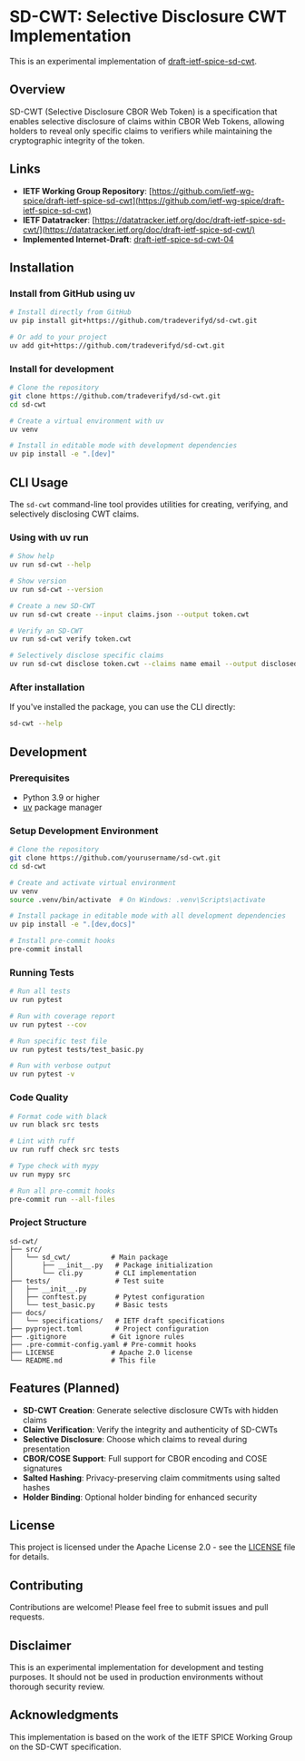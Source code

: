 # SD-CWT: Selective Disclosure CWT Implementation

This is an experimental implementation of [draft-ietf-spice-sd-cwt](https://github.com/ietf-wg-spice/draft-ietf-spice-sd-cwt).

## Overview

SD-CWT (Selective Disclosure CBOR Web Token) is a specification that enables selective disclosure of claims within CBOR Web Tokens, allowing holders to reveal only specific claims to verifiers while maintaining the cryptographic integrity of the token.

## Links

- **IETF Working Group Repository**: [https://github.com/ietf-wg-spice/draft-ietf-spice-sd-cwt](https://github.com/ietf-wg-spice/draft-ietf-spice-sd-cwt)
- **IETF Datatracker**: [https://datatracker.ietf.org/doc/draft-ietf-spice-sd-cwt/](https://datatracker.ietf.org/doc/draft-ietf-spice-sd-cwt/)
- **Implemented Internet-Draft**: [draft-ietf-spice-sd-cwt-04](https://datatracker.ietf.org/doc/html/draft-ietf-spice-sd-cwt-04)

## Installation

### Install from GitHub using uv

```bash
# Install directly from GitHub
uv pip install git+https://github.com/tradeverifyd/sd-cwt.git

# Or add to your project
uv add git+https://github.com/tradeverifyd/sd-cwt.git
```

### Install for development

```bash
# Clone the repository
git clone https://github.com/tradeverifyd/sd-cwt.git
cd sd-cwt

# Create a virtual environment with uv
uv venv

# Install in editable mode with development dependencies
uv pip install -e ".[dev]"
```

## CLI Usage

The `sd-cwt` command-line tool provides utilities for creating, verifying, and selectively disclosing CWT claims.

### Using with uv run

```bash
# Show help
uv run sd-cwt --help

# Show version
uv run sd-cwt --version

# Create a new SD-CWT
uv run sd-cwt create --input claims.json --output token.cwt

# Verify an SD-CWT
uv run sd-cwt verify token.cwt

# Selectively disclose specific claims
uv run sd-cwt disclose token.cwt --claims name email --output disclosed.cwt
```

### After installation

If you've installed the package, you can use the CLI directly:

```bash
sd-cwt --help
```

## Development

### Prerequisites

- Python 3.9 or higher
- [uv](https://github.com/astral-sh/uv) package manager

### Setup Development Environment

```bash
# Clone the repository
git clone https://github.com/yourusername/sd-cwt.git
cd sd-cwt

# Create and activate virtual environment
uv venv
source .venv/bin/activate  # On Windows: .venv\Scripts\activate

# Install package in editable mode with all development dependencies
uv pip install -e ".[dev,docs]"

# Install pre-commit hooks
pre-commit install
```

### Running Tests

```bash
# Run all tests
uv run pytest

# Run with coverage report
uv run pytest --cov

# Run specific test file
uv run pytest tests/test_basic.py

# Run with verbose output
uv run pytest -v
```

### Code Quality

```bash
# Format code with black
uv run black src tests

# Lint with ruff
uv run ruff check src tests

# Type check with mypy
uv run mypy src

# Run all pre-commit hooks
pre-commit run --all-files
```

### Project Structure

```
sd-cwt/
├── src/
│   └── sd_cwt/          # Main package
│       ├── __init__.py   # Package initialization
│       └── cli.py        # CLI implementation
├── tests/                # Test suite
│   ├── __init__.py
│   ├── conftest.py       # Pytest configuration
│   └── test_basic.py     # Basic tests
├── docs/
│   └── specifications/   # IETF draft specifications
├── pyproject.toml        # Project configuration
├── .gitignore           # Git ignore rules
├── .pre-commit-config.yaml # Pre-commit hooks
├── LICENSE              # Apache 2.0 license
└── README.md            # This file
```

## Features (Planned)

- **SD-CWT Creation**: Generate selective disclosure CWTs with hidden claims
- **Claim Verification**: Verify the integrity and authenticity of SD-CWTs
- **Selective Disclosure**: Choose which claims to reveal during presentation
- **CBOR/COSE Support**: Full support for CBOR encoding and COSE signatures
- **Salted Hashing**: Privacy-preserving claim commitments using salted hashes
- **Holder Binding**: Optional holder binding for enhanced security

## License

This project is licensed under the Apache License 2.0 - see the [LICENSE](LICENSE) file for details.

## Contributing

Contributions are welcome! Please feel free to submit issues and pull requests.

## Disclaimer

This is an experimental implementation for development and testing purposes. It should not be used in production environments without thorough security review.

## Acknowledgments

This implementation is based on the work of the IETF SPICE Working Group on the SD-CWT specification.